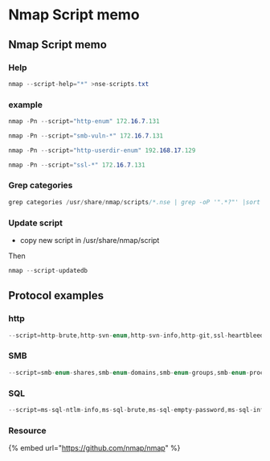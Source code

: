 # Nmap Script memo

## Nmap Script memo

### Help

```csharp
nmap --script-help="*" >nse-scripts.txt
```

### example

```csharp
nmap -Pn --script="http-enum" 172.16.7.131

nmap -Pn --script="smb-vuln-*" 172.16.7.131

nmap -Pn --script="http-userdir-enum" 192.168.17.129

nmap -Pn --script="ssl-*" 172.16.7.131
```

### Grep categories

```csharp
grep categories /usr/share/nmap/scripts/*.nse | grep -oP '".*?"' |sort -u
```

### Update script

* copy new script in /usr/share/nmap/script

Then

```csharp
nmap --script-updatedb
```

## Protocol examples <a id="protocol-examples"></a>

### http <a id="http"></a>

```csharp
--script=http-brute,http-svn-enum,http-svn-info,http-git,ssl-heartbleed,http-userdir-enum,http-apache-negotiation,http-backup-finder,http-config-backup,http-default-accounts,http-methods,http-method-tamper,http-passwd,http-robots.txt,http-iis-webdav-vuln,http-vuln-cve2009-3960,http-vuln-cve2010-0738,http-vuln-cve2011-3368,http-vuln-cve2012-1823,http-vuln-cve2013-0156,http-waf-detect,http-waf-fingerprint,ssl-enum-ciphers,ssl-known-key
```

### SMB <a id="smb"></a>

```csharp
--script=smb-enum-shares,smb-enum-domains,smb-enum-groups,smb-enum-processes,smb-enum-sessions,smb-ls,smb-mbenum,smb-os-discovery,smb-print-text,smb-security-mode,smb-server-stats,smb-system-info,smb-vuln*
```

### SQL <a id="sql"></a>

```csharp
--script=ms-sql-ntlm-info,ms-sql-brute,ms-sql-empty-password,ms-sql-info,ms-sql-config,ms-sql-dump-hashes
```

### Resource

{% embed url="https://github.com/nmap/nmap" %}

